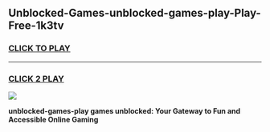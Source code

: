 
## Unblocked-Games-unblocked-games-play-Play-Free-1k3tv
<h3>
<a href="https://premium76.site?title=unblocked-games-play&ref=17A">CLICK TO PLAY</a></h3>
<hr>

<h3>
<a href="https://premium76.site?title=unblocked-games-play&ref=17A">CLICK 2 PLAY</a>
  
</h3>

<a href="https://premium76.site?title=unblocked-games-play&ref=17A"><img src="https://clearcache.store/games.png"></a>


**unblocked-games-play games unblocked: Your Gateway to Fun and Accessible Online Gaming**
